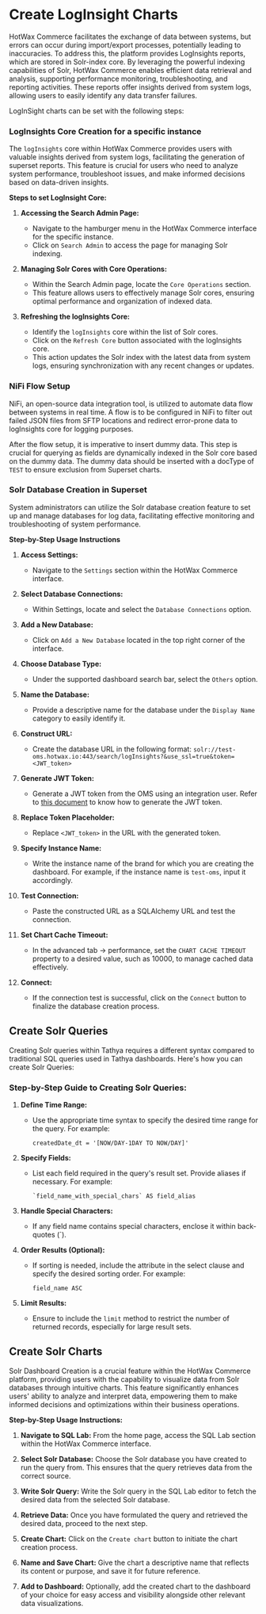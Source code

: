 # Create LogInsight Charts

HotWax Commerce facilitates the exchange of data between systems, but errors can occur during import/export processes, potentially leading to inaccuracies. To address this, the platform provides LogInsights reports, which are stored in Solr-index core. By leveraging the powerful indexing capabilities of Solr, HotWax Commerce enables efficient data retrieval and analysis, supporting performance monitoring, troubleshooting, and reporting activities. These reports offer insights derived from system logs, allowing users to easily identify any data transfer failures.

LogInSight charts can be set with the following steps:

### LogInsights Core Creation for a specific instance

The `logInsights` core within HotWax Commerce provides users with valuable insights derived from system logs, facilitating the generation of superset reports. This feature is crucial for users who need to analyze system performance, troubleshoot issues, and make informed decisions based on data-driven insights.

**Steps to set LogInsight Core:**

1. **Accessing the Search Admin Page:**
   - Navigate to the hamburger menu in the HotWax Commerce interface for the specific instance.
   - Click on `Search Admin` to access the page for managing Solr indexing.

2. **Managing Solr Cores with Core Operations:**
   - Within the Search Admin page, locate the `Core Operations` section.
   - This feature allows users to effectively manage Solr cores, ensuring optimal performance and organization of indexed data.

3. **Refreshing the logInsights Core:**
   - Identify the `logInsights` core within the list of Solr cores.
   - Click on the `Refresh Core` button associated with the logInsights core.
   - This action updates the Solr index with the latest data from system logs, ensuring synchronization with any recent changes or updates.

### NiFi Flow Setup

NiFi, an open-source data integration tool, is utilized to automate data flow between systems in real time. A flow is to be configured in NiFi to filter out failed JSON files from SFTP locations and redirect error-prone data to logInsights core for logging purposes.

After the flow setup, it is imperative to insert dummy data. This step is crucial for querying as fields are dynamically indexed in the Solr core based on the dummy data. The dummy data should be inserted with a docType of `TEST` to ensure exclusion from Superset charts.

### Solr Database Creation in Superset

System administrators can utilize the Solr database creation feature to set up and manage databases for log data, facilitating effective monitoring and troubleshooting of system performance.

**Step-by-Step Usage Instructions**

1. **Access Settings:**
   - Navigate to the `Settings` section within the HotWax Commerce interface.

2. **Select Database Connections:**
   - Within Settings, locate and select the `Database Connections` option.

3. **Add a New Database:**
   - Click on `Add a New Database` located in the top right corner of the interface.

4. **Choose Database Type:**
   - Under the supported dashboard search bar, select the `Others` option.

5. **Name the Database:**
   - Provide a descriptive name for the database under the `Display Name` category to easily identify it.

6. **Construct URL:**
   - Create the database URL in the following format:
     ```solr://test-oms.hotwax.io:443/search/logInsights?&use_ssl=true&token=<JWT_token>```

7. **Generate JWT Token:**
   - Generate a JWT token from the OMS using an integration user. Refer to [this document](https://docs.hotwax.co/integration-resources/v/hotwax-commerce/api-and-data-feeds/initial-api-authentication) to know how to generate the JWT token.

8. **Replace Token Placeholder:**
   - Replace `<JWT_token>` in the URL with the generated token.

9. **Specify Instance Name:**
   - Write the instance name of the brand for which you are creating the dashboard. For example, if the instance name is `test-oms`, input it accordingly.

10. **Test Connection:**
    - Paste the constructed URL as a SQLAlchemy URL and test the connection.

11. **Set Chart Cache Timeout:**
    - In the advanced tab -> performance, set the `CHART CACHE TIMEOUT` property to a desired value, such as 10000, to manage cached data effectively.

12. **Connect:**
    - If the connection test is successful, click on the `Connect` button to finalize the database creation process.

## Create Solr Queries

Creating Solr queries within Tathya requires a different syntax compared to traditional SQL queries used in Tathya dashboards. Here's how you can create Solr Queries:

### Step-by-Step Guide to Creating Solr Queries:

1. **Define Time Range:**
   - Use the appropriate time syntax to specify the desired time range for the query. For example:
     ```
     createdDate_dt = '[NOW/DAY-1DAY TO NOW/DAY]'
     ```

2. **Specify Fields:**
   - List each field required in the query's result set. Provide aliases if necessary. For example:
     ```
     `field_name_with_special_chars` AS field_alias
     ```

3. **Handle Special Characters:**
   - If any field name contains special characters, enclose it within back-quotes (`).

4. **Order Results (Optional):**
   - If sorting is needed, include the attribute in the select clause and specify the desired sorting order. For example:
     ```
     field_name ASC
     ```

5. **Limit Results:**
   - Ensure to include the `limit` method to restrict the number of returned records, especially for large result sets.

## Create Solr Charts

Solr Dashboard Creation is a crucial feature within the HotWax Commerce platform, providing users with the capability to visualize data from Solr databases through intuitive charts. This feature significantly enhances users' ability to analyze and interpret data, empowering them to make informed decisions and optimizations within their business operations.

**Step-by-Step Usage Instructions:**

1. **Navigate to SQL Lab:** From the home page, access the SQL Lab section within the HotWax Commerce interface.

2. **Select Solr Database:** Choose the Solr database you have created to run the query from. This ensures that the query retrieves data from the correct source.

3. **Write Solr Query:** Write the Solr query in the SQL Lab editor to fetch the desired data from the selected Solr database.

4. **Retrieve Data:** Once you have formulated the query and retrieved the desired data, proceed to the next step.

5. **Create Chart:** Click on the `Create chart` button to initiate the chart creation process.

6. **Name and Save Chart:** Give the chart a descriptive name that reflects its content or purpose, and save it for future reference.

7. **Add to Dashboard:** Optionally, add the created chart to the dashboard of your choice for easy access and visibility alongside other relevant data visualizations.

